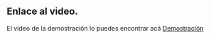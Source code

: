 ## Enlace al video.
El video de la demostración lo puedes encontrar acá
[Demostración](https://youtu.be/dQ6H_i7oQIQ)
